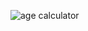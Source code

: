 ![age calculator]([https://github.com/[username]/[reponame]/blob/[branch]/image.jpg?raw=true](https://github.com/Walaa-Zahran/Age-Calculator/blob/main/screen-capture%20(1)%20(1).gif))
